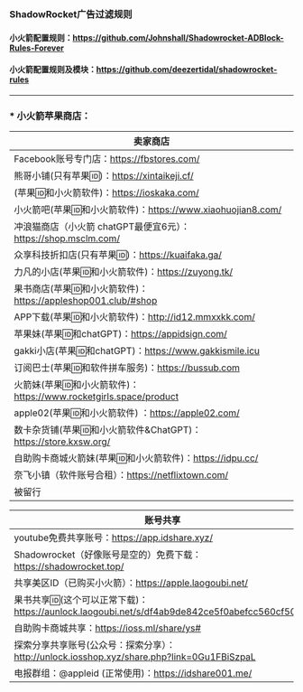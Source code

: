 
### ShadowRocket广告过滤规则
#### 小火箭配置规则：https://github.com/Johnshall/Shadowrocket-ADBlock-Rules-Forever

#### 小火箭配置规则及模块：https://github.com/deezertidal/shadowrocket-rules

---------------------------------------------------------------------------------------

### * 小火箭苹果商店： <br>

| 卖家商店                                                  |
|-------------------------------------------------------| 
| Facebook账号专门店：https://fbstores.com/                   |
| 熊哥小铺(只有苹果🆔)：https://xintaikeji.cf/                   |
| (苹果🆔和小火箭软件)：https://ioskaka.com/                     |
| 小火箭吧(苹果🆔和小火箭软件)：https://www.xiaohuojian8.com/        |
| 冲浪猫商店（小火箭 chatGPT最便宜6元）：https://shop.msclm.com/       |
| 众享科技折扣店(只有苹果🆔)：https://kuaifaka.ga/                  |
| 力凡的小店(苹果🆔和小火箭软件)：https://zuyong.tk/                  |
| 果书商店(苹果🆔和小火箭软件)：https://appleshop001.club/#shop      |
| APP下载(苹果🆔和小火箭软件)：http://id12.mmxxkk.com/             |
| 苹果妹(苹果🆔和chatGPT)：https://appidsign.com/              |
| gakki小店(苹果🆔和chatGPT)：https://www.gakkismile.icu      |
| 订阅巴士(苹果🆔和软件拼车服务)：https://bussub.com                  |
| 火箭妹(苹果🆔和小火箭软件)：https://www.rocketgirls.space/product |
| apple02(苹果🆔和小火箭软件) ：https://apple02.com/             |
| 数卡杂货铺(苹果🆔和小火箭软件&ChatGPT)：https://store.kxsw.org/     |
| 自助购卡商城火箭妹(苹果🆔和小火箭软件)：https://idpu.cc/                |
| 奈飞小镇（软件账号合租）：https://netflixtown.com/                 |
| 被留行                                                   |


| 账号共享                                                                             |
|----------------------------------------------------------------------------------| 
| youtube免费共享账号：https://app.idshare.xyz/                                           |
| Shadowrocket（好像账号是空的）免费下载：https://shadowrocket.top/                              |
| 共享美区ID（已购买小火箭）：https://apple.laogoubi.net/                                       |
| 果书共享🆔(这个可以正常下载)：https://aunlock.laogoubi.net/s/df4ab9de842ce5f0abefcc560cf504f0 |
| 自助购卡商城共享：https://ioss.ml/share/ys#                                               |
| 探索分享共享账号(公众号：探索分享）：http://unlock.iosshop.xyz/share.php?link=0Gu1FBiSzpaL         |
| 电报群组：@appleid (正常使用)：https://idshare001.me/                                      |



